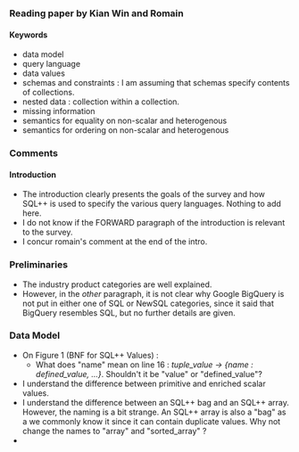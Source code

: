 ### Reading paper by Kian Win and Romain

#### Keywords
 - data model
 - query language 
 - data values
 - schemas and constraints : I am assuming that schemas specify contents of collections.
 - nested data : collection within a collection.
 - missing information
 - semantics for equality on non-scalar and heterogenous
 - semantics for ordering on non-scalar and heterogenous

### Comments

#### Introduction
 - The introduction clearly presents the goals of the survey and how SQL++ is used to specify the various query languages. Nothing to add here.
 - I do not know if the FORWARD paragraph of the introduction is relevant to the survey.
 - I concur romain's comment at the end of the intro.

### Preliminaries
 - The industry product categories are well explained. 
 - However, in the *other* paragraph, it is not clear why Google BigQuery is not put in either one of SQL or NewSQL categories, since it said that BigQuery resembles SQL, but no further details are given.
 
### Data Model
 - On Figure 1 (BNF for SQL++ Values) :
   - What does "name" mean on line 16 : *tuple_value -> {name : defined_value, ...}*. Shouldn't it be "value" or "defined_value"?
 - I understand the difference between primitive and enriched scalar values.
 - I understand the difference between an SQL++ bag and an SQL++ array. However, the naming is a bit strange. An SQL++ array is also a "bag" as a we commonly know it since it can contain duplicate values. Why not change the names to "array" and "sorted_array" ?
 -  
   
     
   
